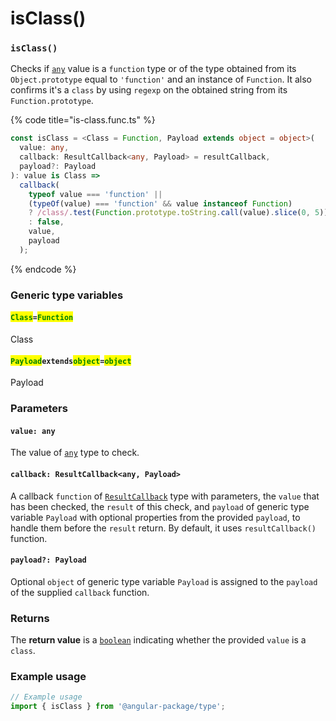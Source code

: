 # isClass()

### `isClass()`

Checks if [`any`](https://www.typescriptlang.org/docs/handbook/2/everyday-types.html#any) value is a `function` type or of the type obtained from its `Object.prototype` equal to `'function'` and an instance of `Function`. It also confirms it's a `class` by using `regexp` on the obtained string from its `Function.prototype`.

{% code title="is-class.func.ts" %}
```typescript
const isClass = <Class = Function, Payload extends object = object>(
  value: any,
  callback: ResultCallback<any, Payload> = resultCallback,
  payload?: Payload
): value is Class =>
  callback(
    typeof value === 'function' ||
    (typeOf(value) === 'function' && value instanceof Function)
    ? /class/.test(Function.prototype.toString.call(value).slice(0, 5))
    : false,
    value,
    payload
  );
```
{% endcode %}

### Generic type variables

#### <mark style="color:green;">**`Class`**</mark>**`=`**<mark style="color:green;">**`Function`**</mark>

Class

#### <mark style="color:green;">**`Payload`**</mark>**`extends`**<mark style="color:green;">**`object`**</mark>**`=`**<mark style="color:green;">**`object`**</mark>

Payload

### Parameters

#### `value: any`

The value of [`any`](https://www.typescriptlang.org/docs/handbook/2/everyday-types.html#any) type to check.

#### `callback: ResultCallback<any, Payload>`

A callback `function` of [`ResultCallback`](../types/resultcallback.md) type with parameters, the `value` that has been checked, the `result` of this check, and `payload` of generic type variable `Payload` with optional properties from the provided `payload`, to handle them before the `result` return. By default, it uses `resultCallback()` function.

#### `payload?: Payload`

Optional `object` of generic type variable `Payload` is assigned to the `payload` of the supplied `callback` function.

### Returns

The **return value** is a [`boolean`](https://developer.mozilla.org/en-US/docs/Web/JavaScript/Reference/Global\_Objects/Boolean) indicating whether the provided `value` is a `class`.

### Example usage

```typescript
// Example usage
import { isClass } from '@angular-package/type';

```


